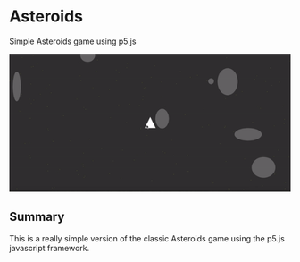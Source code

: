 # Asteroids
Simple Asteroids game using p5.js

![Asteroids Gameplay](gameplay.gif)

## Summary
This is a really simple version of the classic Asteroids game using the p5.js javascript framework.
